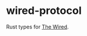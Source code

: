 # wired-protocol

<!-- cargo-rdme start -->

Rust types for [The Wired](https://github.com/unavi-xyz/wired-protocol).

<!-- cargo-rdme end -->
